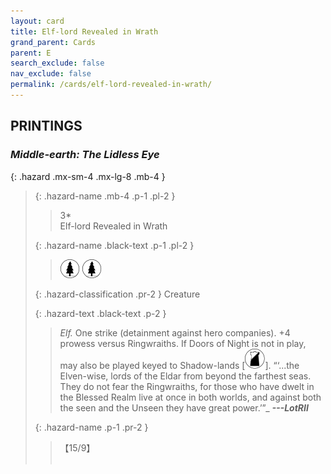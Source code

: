```yaml
---
layout: card
title: Elf-lord Revealed in Wrath
grand_parent: Cards
parent: E
search_exclude: false
nav_exclude: false
permalink: /cards/elf-lord-revealed-in-wrath/
---
```


## PRINTINGS


### _Middle-earth: The Lidless Eye_

{: .hazard .mx-sm-4 .mx-lg-8 .mb-4 }
> {: .hazard-name .mb-4 .p-1 .pl-2 }
> > <div class="hazard-mp">3*</div>
> > <div class="card-name">Elf-lord Revealed in Wrath</div>
>
> {: .hazard-name .black-text .p-1 .pl-2 }
> > ![](/assets/images/wilderness.svg) ![](/assets/images/wilderness.svg)
>
> {: .hazard-classification .pr-2 }
> Creature
>
> {: .hazard-text .black-text .p-2 }
> > _Elf._ One strike (detainment against hero companies). +4 prowess versus Ringwraiths. If Doors of Night is not in play, may also be played keyed to Shadow-lands \[![](/assets/images/shadow-land.svg)].   “‘...the Elven-wise, lords of the Eldar from beyond the farthest seas. They do not fear the Ringwraiths, for those who have dwelt in the Blessed Realm live at once in both worlds, and against both the seen and the Unseen they have great power.’”_ ***---&#65279;LotRII*** 
>
> {: .hazard-name .p-1 .pr-2 }
> > <div class="card-shield">【15/9】</div>
> > <div class="card-corruption">&nbsp;</div>
